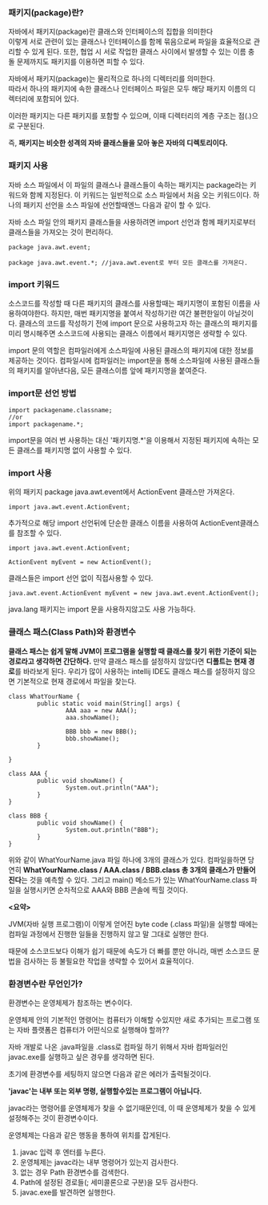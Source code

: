 ### **패키지(package)란?**

자바에서 패키지(package)란 클래스와 인터페이스의 집합을 의미한다  
이렇게 서로 관련이 있는 클래스나 인터페이스를 함께 묶음으로써 파일을 효율적으로 관리할 수 있게 된다. 또한, 협업 시 서로 작업한 클래스 사이에서 발생할 수 있는 이름 충돌 문제까지도 패키지를 이용하면 피할 수 있다.

자바에서 패키지(package)는 물리적으로 하나의 디렉터리를 의미한다.  
따라서 하나의 패키지에 속한 클래스나 인터페이스 파일은 모두 해당 패키지 이름의 디렉터리에 포함되어 있다.

이러한 패키지는 다른 패키지를 포함할 수 있으며, 이때 디렉터리의 계층 구조는 점(.)으로 구분된다.

즉, **패키지는 비슷한 성격의 자바 클래스들을 모아 놓은 자바의 디렉토리이다.**

### **패키지 사용**

자바 소스 파일에서 이 파일의 클래스나 클래스들이 속하는 패키지는 package라는 키워드와 함께 지정된다. 이 키워드는 일반적으로 소스 파일에서 처음 오는 키워드이다. 하나의 패키지 선언을 소스 파일에 선언할때엔느 다음과 같이 할 수 있다.

자바 소스 파일 안의 패키지 클래스들을 사용하려면 import 선언과 함께 패키지로부터 클래스들을 가져오는 것이 편리하다.

```
package java.awt.event;

package java.awt.event.*; //java.awt.event로 부터 모든 클래스를 가져온다.
```

### **import 키워드**

소스코드를 작성할 때 다른 패키지의 클래스를 사용할때는 패키지명이 포함된 이름을 사용하여야한다. 하지만, 매번 패키지명을 붙여서 작성하기란 여간 불편한일이 아닐것이다. 클래스의 코드를 작성하기 전에 import 문으로 사용하고자 하는 클래스의 패키지를 미리 명시해주면 소스코드에 사용되는 클래스 이름에서 패키지명은 생략할 수 있다.

import 문의 역할은 컴파일러에게 소스파일에 사용된 클래스의 패키지에 대한 정보를 제공하는 것이다. 컴파일시에 컴파일러는 import문을 통해 소스파일에 사용된 클래스들의 패키지를 알아낸다음, 모든 클래스이름 앞에 패키지명을 붙여준다.

### **import문 선언 방법**

```
import packagename.classname;
//or
import packagename.*;
```

  
import문을 여러 번 사용하는 대신 '패키지명.\*'을 이용해서 지정된 패키지에 속하는 모든 클래스를 패키지명 없이 사용할 수 있다.

### **import 사용**

위의 패키지 package java.awt.event에서 ActionEvent 클래스만 가져온다.

```
import java.awt.event.ActionEvent;
```

추가적으로 해당 import 선언뒤에 단순한 클래스 이름을 사용하여 ActionEvent클래스를 참조할 수 있다.

```
import java.awt.event.ActionEvent;

ActionEvent myEvent = new ActionEvent();
```

클래스들은 import 선언 없이 직접사용할 수 있다.

```
java.awt.event.ActionEvent myEvent = new java.awt.event.ActionEvent();
```

java.lang 패키지는 import 문을 사용하지않고도 사용 가능하다.

### **클래스 패스(Class Path)와 환경변수**

**클래스 패스는 쉽게 말해 JVM이 프로그램을 실행할 때 클래스를 찾기 위한 기준이 되는 경로라고 생각하면 간단하다.** 만약 클래스 패스를 설정하지 않았다면 **디폴트는 현재 경로**를 바라보게 된다. 우리가 많이 사용하는 intellij IDE도 클래스 패스를 설정하지 않으면 기본적으로 현재 경로에서 파일을 찾는다.

```
class WhatYourName {
        public static void main(String[] args) {
                AAA aaa = new AAA();
                aaa.showName();

                BBB bbb = new BBB();
                bbb.showName();
        }

}

class AAA {
        public void showName() {
                System.out.println("AAA");
        }
}

class BBB {
        public void showName() {
                System.out.println("BBB");
        }
}
```

위와 같이 WhatYourName.java 파일 하나에 3개의 클래스가 있다. 컴파일을하면 당연히 **WhatYourName.class / AAA.class / BBB.class 총 3개의 클래스가 만들어진다**는 것을 예측할 수 있다. 그리고 main() 메소드가 있는 WhatYourName.class 파일을 실행시키면 순차적으로 AAA와 BBB 콘솔에 찍힐 것이다.

**<요약>**

JVM(자바 실행 프로그램)이 이렇게 얻어진 byte code (.class 파일)을 실행할 때에는 컴파일 과정에서 진행한 일들을 진행하지 않고 말 그대로 실행만 한다.  
  
때문에 소스코드보다 이해가 쉽기 때문에 속도가 더 빠를 뿐만 아니라, 매번 소스코드 문법을 검사하는 등 불필요한 작업을 생략할 수 있어서 효율적이다.

### **환경변수란 무언인가?**

환경변수는 운영체제가 참조하는 변수이다.

운영체제 안의 기본적인 명령어는 컴퓨터가 이해할 수있지만 새로 추가되는 프로그램 또는 자바 플랫폼은 컴퓨터가 어떤식으로 실행해야 할까??

자바 개발로 나온 .java파일을 .class로 컴파일 하기 위해서 자바 컴파일러인 javac.exe를 실행하고 싶은 경우를 생각하면 된다.

초기에 환경변수를 세팅하지 않으면 다음과 같은 에러가 출력될것이다.

**'javac'는 내부 또는 외부 명령, 실행할수있는 프로그램이 아닙니다.**

javac라는 명령어를 운영체제가 찾을 수 없기때문인데, 이 때 운영체제가 찾을 수 있게 설정해주는 것이 환경변수이다.

운영체제는 다음과 같은 행동을 통하여 위치를 잡게된다.

1.  javac 입력 후 엔터를 누른다.
2.  운영체제는 javac라는 내부 명령어가 있는지 검사한다.
3.  없는 경우 Path 환경변수를 검색한다.
4.  Path에 설정된 경로들(; 세미콜론으로 구분)을 모두 검사한다.
5.  javac.exe를 발견하면 실행한다.